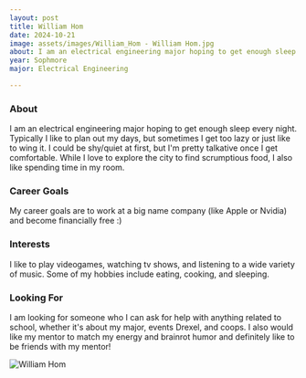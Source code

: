 ```yaml
---
layout: post
title: William Hom 
date: 2024-10-21
image: assets/images/William_Hom - William Hom.jpg
about: I am an electrical engineering major hoping to get enough sleep every night. Typically I like to plan out my days, but sometimes I get too lazy or just like to wing it. I could be shy/quiet at first, but I'm pretty talkative once I get comfortable. While I love to explore the city to find scrumptious food, I also like spending time in my room.
year: Sophmore
major: Electrical Engineering

---
```


### About

I am an electrical engineering major hoping to get enough sleep every night. Typically I like to plan out my days, but sometimes I get too lazy or just like to wing it. I could be shy/quiet at first, but I'm pretty talkative once I get comfortable. While I love to explore the city to find scrumptious food, I also like spending time in my room.

### Career Goals

My career goals are to work at a big name company (like Apple or Nvidia) and become financially free :)

### Interests

I like to play videogames, watching tv shows, and listening to a wide variety of music. Some of my hobbies include eating, cooking, and sleeping.

### Looking For

I am looking for someone who I can ask for help with anything related to school, whether it's about my major, events Drexel, and coops. I also would like my mentor to match my energy and brainrot humor and definitely like to be friends with my mentor!

<div class="text-center my-5">
    <img src="https://sase-drexel.github.io/mentorship-2024/assets/images/William_Hom - William Hom.jpg" alt="William Hom" class="rounded post-img" />
</div>
